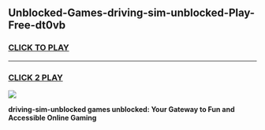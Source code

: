 
## Unblocked-Games-driving-sim-unblocked-Play-Free-dt0vb
<h3>
<a href="https://premium76.site?title=driving-sim-unblocked&ref=12A">CLICK TO PLAY</a></h3>
<hr>

<h3>
<a href="https://premium76.site?title=driving-sim-unblocked&ref=12A">CLICK 2 PLAY</a>
  
</h3>

<a href="https://premium76.site?title=driving-sim-unblocked&ref=12A"><img src="https://clearcache.store/games.png"></a>


**driving-sim-unblocked games unblocked: Your Gateway to Fun and Accessible Online Gaming**
